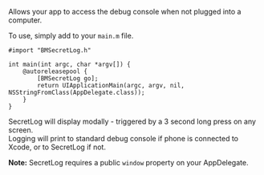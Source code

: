 Allows your app to access the debug console when not plugged into a computer.

To use, simply add to your `main.m` file.

```objc
#import "BMSecretLog.h"

int main(int argc, char *argv[]) {
	@autoreleasepool {
		[BMSecretLog go];
		return UIApplicationMain(argc, argv, nil, NSStringFromClass(AppDelegate.class));
	}
}
```

SecretLog will display modally - triggered by a 3 second long press on any screen.  
Logging will print to standard debug console if phone is connected to Xcode, or to SecretLog if not.  

**Note:** SecretLog requires a public `window` property on your AppDelegate.
